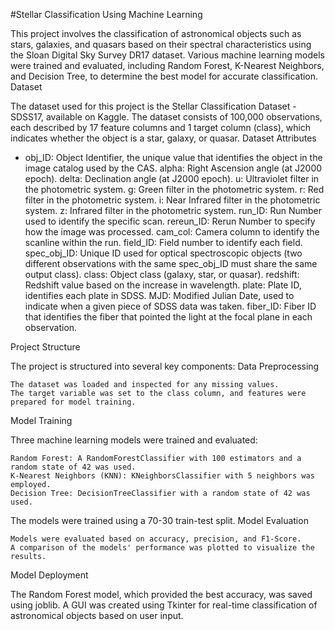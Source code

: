 #Stellar Classification Using Machine Learning

This project involves the classification of astronomical objects such as stars, galaxies, and quasars based on their spectral characteristics using the Sloan Digital Sky Survey DR17 dataset. Various machine learning models were trained and evaluated, including Random Forest, K-Nearest Neighbors, and Decision Tree, to determine the best model for accurate classification.
Dataset

The dataset used for this project is the Stellar Classification Dataset - SDSS17, available on Kaggle. The dataset consists of 100,000 observations, each described by 17 feature columns and 1 target column (class), which indicates whether the object is a star, galaxy, or quasar.
Dataset Attributes

* obj_ID: Object Identifier, the unique value that identifies the object in the image catalog used by the CAS.
    alpha: Right Ascension angle (at J2000 epoch).
    delta: Declination angle (at J2000 epoch).
    u: Ultraviolet filter in the photometric system.
    g: Green filter in the photometric system.
    r: Red filter in the photometric system.
    i: Near Infrared filter in the photometric system.
    z: Infrared filter in the photometric system.
    run_ID: Run Number used to identify the specific scan.
    rereun_ID: Rerun Number to specify how the image was processed.
    cam_col: Camera column to identify the scanline within the run.
    field_ID: Field number to identify each field.
    spec_obj_ID: Unique ID used for optical spectroscopic objects (two different observations with the same spec_obj_ID must share the same output class).
    class: Object class (galaxy, star, or quasar).
    redshift: Redshift value based on the increase in wavelength.
    plate: Plate ID, identifies each plate in SDSS.
    MJD: Modified Julian Date, used to indicate when a given piece of SDSS data was taken.
    fiber_ID: Fiber ID that identifies the fiber that pointed the light at the focal plane in each observation.

Project Structure

The project is structured into several key components:
Data Preprocessing

    The dataset was loaded and inspected for any missing values.
    The target variable was set to the class column, and features were prepared for model training.

Model Training

Three machine learning models were trained and evaluated:

    Random Forest: A RandomForestClassifier with 100 estimators and a random state of 42 was used.
    K-Nearest Neighbors (KNN): KNeighborsClassifier with 5 neighbors was employed.
    Decision Tree: DecisionTreeClassifier with a random state of 42 was used.

The models were trained using a 70-30 train-test split.
Model Evaluation

    Models were evaluated based on accuracy, precision, and F1-Score.
    A comparison of the models' performance was plotted to visualize the results.

Model Deployment

The Random Forest model, which provided the best accuracy, was saved using joblib. A GUI was created using Tkinter for real-time classification of astronomical objects based on user input.
